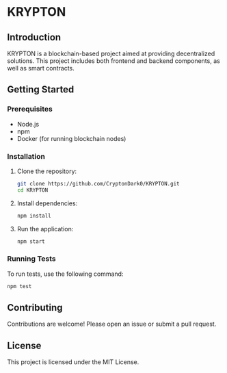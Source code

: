 # KRYPTON

## Introduction
KRYPTON is a blockchain-based project aimed at providing decentralized solutions. This project includes both frontend and backend components, as well as smart contracts.

## Getting Started

### Prerequisites
- Node.js
- npm
- Docker (for running blockchain nodes)

### Installation

1. Clone the repository:
   ```sh
   git clone https://github.com/CryptonDark0/KRYPTON.git
   cd KRYPTON
   ```

2. Install dependencies:
   ```sh
   npm install
   ```

3. Run the application:
   ```sh
   npm start
   ```

### Running Tests

To run tests, use the following command:
```sh
npm test
```

## Contributing
Contributions are welcome! Please open an issue or submit a pull request.

## License
This project is licensed under the MIT License.
